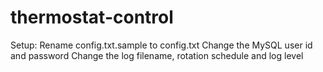 # thermostat-control

Setup:
Rename config.txt.sample to config.txt
	Change the MySQL user id and password
	Change the log filename, rotation schedule and log level
